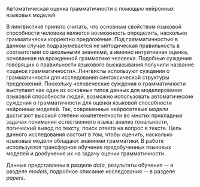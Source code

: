 Автоматическая оценка грамматичности с помощью нейронных языковых моделей


В лингвистике принято считать, что основным свойством языковой способности человека является возможность определять, насколько грамматически корректно предложение. Под грамматичностью в данном случае подразумевается не методическая правильность в соответствии со школьными знаниями, а именно интуитивная оценка, основанная на врожденной грамматике человека. Подобные суждения говорящих о правильности языкового высказывания получили название «оценок грамматичности». Лингвисты используют суждения о грамматичности для исследования синтаксической структуры предложений. 
Поскольку человеческие суждения о грамматичности выступают как один из основных типов данных для моделирования языковой способности людей, возможно использовать автоматические суждения о грамматичности для оценки языковой способности нейронных моделей. Так, современные нейросетевые модели достигают высокой степени компетентности во многих прикладных задачах понимания естественного языка: анализ тональности, логический вывод по тексту, поиск ответа на вопрос в тексте. Цель данного исследования состоит в том, чтобы оценить, насколько языковые модели обладают знаниями грамматики. В работе используется трансферное обучение предобученных языковых моделей и дообучение их на задачу оценки грамматичности.

Данные представлены в разделе *data*, результаты обучения -- в разделе *models*, подробное описание исследования -- в разделе *papers*.
